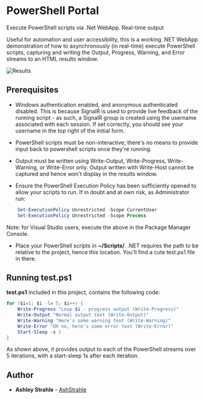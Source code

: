 # PowerShell Portal
Execute PowerShell scripts via .Net WebApp. Real-time output

Useful for automation and user accessibility, this is a working .NET WebApp demonstration of how to asynchronously (in real-time) execute PowerShell scripts, capturing and writing the Output, Progress, Warning, and Error streams to an HTML results window.

![Results](Images/Results.gif)

## Prerequisites

* Windows authentication enabled, and anonymous authenticated disabled. This is because SignalR is used to provide live feedback of the running script - as such, a SignalR group is created using the username associated with each session. If set correctly, you should see your username in the top right of the initial form.

* PowerShell scripts must be non-interactive; there's no means to provide input back to powershell scripts once they're running.

* Output must be written using Write-Output, Write-Progress, Write-Warning, or Write-Error only. Output written with Write-Host cannot be captured and hence won't display in the results window.

* Ensure the PowerShell Execution Policy has been sufficiently opened to allow your scripts to run. If in doubt and at own risk, as Administrator run:
```powershell
    Set-ExecutionPolicy Unrestricted -Scope CurrentUser
    Set-ExecutionPolicy Unrestricted -Scope Process
```
Note: for Visual Studio users, execute the above in the Package Manager Console.
    
* Place your PowerShell scripts in **~/Scripts/**. .NET requires the path to be relative to the project, hence this location. You'll find a cute test.ps1 file in there.

## Running test.ps1

**test.ps1** included in this project, contains the following code:
```powershell
for ($i=1; $i -le 5; $i++) {
    Write-Progress "Loop $i - progress output (Write-Progress)"
    Write-Output "Normal output text (Write-Output)"
    Write-Warning "Here's some warning text (Write-Warning)"
    Write-Error "Oh no, here's some error text (Write-Error)"
    Start-Sleep -s 1
}
```

As shown above, it provides output to each of the PowerShell streams over 5 iterations, with a start-sleep 1s after each iteration.
## Author

* **Ashley Strahle** - [AshStrahle](https://github.com/AshStrahle)
